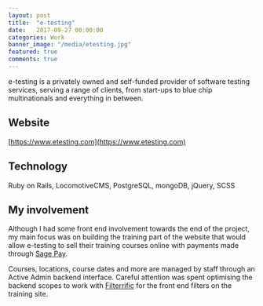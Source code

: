 ```yaml
---
layout: post
title:  "e-testing"
date:   2017-09-27 00:00:00
categories: Work
banner_image: "/media/etesting.jpg"
featured: true
comments: true
---
```


e-testing is a privately owned and self-funded provider of software testing services, serving a range of clients, from start-ups to blue chip multinationals and everything in between.

<!--more-->

## Website

[https://www.etesting.com](https://www.etesting.com)

## Technology

Ruby on Rails, LocomotiveCMS, PostgreSQL, mongoDB, jQuery, SCSS

## My involvement

Although I had some front end involvement towards the end of the project, my main focus was on building the training part of the website that would allow e-testing to sell their training courses online with payments made through [Sage Pay](https://www.sagepay.co.uk/).

Courses, locations, course dates and more are managed by staff through an Active Admin backend interface. Careful attention was spent optimising the backend scopes to work with [Filterrific](http://filterrific.clearcove.ca/) for the front end filters on the training site.
